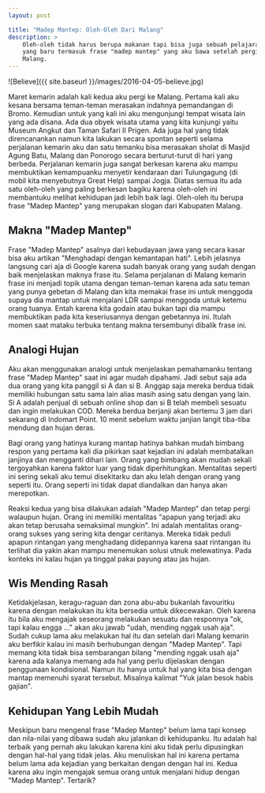 ```yaml
---
layout: post

title: "Madep Mantep: Oleh-Oleh Dari Malang"
description: >
    Oleh-oleh tidak harus berupa makanan tapi bisa juga sebuah pelajaran hidup
    yang baru termasuk frase "madep mantep" yang aku bawa setelah pergi ke
    Malang.
---
```

![Believe]({{ site.baseurl }}/images/2016-04-05-believe.jpg)

Maret kemarin adalah kali kedua aku pergi ke Malang. Pertama kali aku kesana
bersama teman-teman merasakan indahnya pemandangan di Bromo. Kemudian untuk yang
kali ini aku mengunjungi tempat wisata lain yang ada disana. Ada dua obyek
wisata utama yang kita kunjungi yaitu Museum Angkut dan Taman Safari II Prigen.
Ada juga hal yang tidak direncanankan namun kita lakukan secara spontan seperti
selama perjalanan kemarin aku dan satu temanku bisa merasakan sholat di Masjid
Agung Batu, Malang dan Ponorogo secara berturut-turut di hari yang berbeda.
Perjalanan kemarin juga sangat berkesan karena aku mampu membuktikan kemampuanku
menyetir kendaraan dari Tulungagung (di mobil kita menyebutnya Great Help)
sampai Jogja. Diatas semua itu ada satu oleh-oleh yang paling berkesan bagiku
karena oleh-oleh ini membantuku melihat kehidupan jadi lebih baik lagi.
Oleh-oleh itu berupa frase "Madep Mantep" yang merupakan slogan dari Kabupaten
Malang.
<!--more-->

## Makna "Madep Mantep"
Frase "Madep Mantep" asalnya dari kebudayaan jawa yang secara kasar bisa aku
artikan "Menghadapi dengan kemantapan hati". Lebih jelasnya langsung cari aja di
Google karena sudah banyak orang yang sudah dengan baik menjelaskan maknya frase
itu. Selama perjalanan di Malang kemarin frase ini menjadi topik utama dengan
teman-teman karena ada satu teman yang punya gebetan di Malang dan kita memakai
frase ini untuk menggoda supaya dia mantap untuk menjalani LDR sampai menggoda
untuk ketemu orang tuanya. Entah karena kita godain atau bukan tapi dia mampu
membuktikan pada kita keseriusannya dengan gebetannya ini. Itulah momen saat
mataku terbuka tentang makna tersembunyi dibalik frase ini.

## Analogi Hujan
Aku akan menggunakan analogi untuk menjelaskan pemahamanku tentang frase "Madep
Mantep" saat ini agar mudah dipahami. Jadi sebut saja ada dua orang yang kita
panggil si A dan si B. Anggap saja mereka berdua tidak memiliki hubungan satu
sama lain alias masih asing satu dengan yang lain. Si A adalah penjual di sebuah
online shop dan si B telah membeli sesuatu dan ingin melakukan COD. Mereka
berdua berjanji akan bertemu 3 jam dari sekarang di Indomart Point. 10 menit
sebelum waktu janjian langit tiba-tiba mendung dan hujan deras.

Bagi orang yang hatinya kurang mantap hatinya bahkan mudah bimbang respon yang
pertama kali dia pikirkan saat kejadian ini adalah membatalkan janjinya dan
mengganti dihari lain. Orang yang bimbang akan mudah sekali tergoyahkan karena
faktor luar yang tidak diperhitungkan. Mentalitas seperti ini sering sekali aku
temui disekitarku dan aku lelah dengan orang yang seperti itu. Orang seperti ini
tidak dapat diandalkan dan hanya akan merepotkan.

Reaksi kedua yang bisa dilakukan adalah "Madep Mantep" dan tetap pergi walaupun
hujan. Orang ini memiliki mentalitas "apapun yang terjadi aku akan tetap
berusaha semaksimal mungkin". Ini adalah mentalitas orang-orang sukses yang
sering kita dengar ceritanya. Mereka tidak peduli apapun rintangan yang
menghadang didepannya karena saat rintangan itu terlihat dia yakin akan mampu
menemukan solusi utnuk melewatinya. Pada konteks ini kalau hujan ya tinggal
pakai payung atau jas hujan.

## Wis Mending Rasah
Ketidakjelasan, keragu-raguan dan zona abu-abu bukanlah favouritku karena dengan
melakukan itu kita bersedia untuk dikecewakan. Oleh karena itu bila aku mengajak
seseorang melakukan sesuatu dan responnya "ok, tapi kalau engga ..." akan aku
jawab "udah, mending nggak usah aja". Sudah cukup lama aku melakukan hal itu dan
setelah dari Malang kemarin aku berfikir kalau ini masih berhubungan dengan
"Madep Mantep". Tapi memang kita tidak bisa sembarangan bilang "mending nggak
usah aja" karena ada kalanya memang ada hal yang perlu dijelaskan dengan
penggunaan kondisional. Namun itu hanya untuk hal yang kita bisa dengan mantap
memenuhi syarat tersebut. Misalnya kalimat "Yuk jalan besok habis gajian".

## Kehidupan Yang Lebih Mudah
Meskipun baru mengenal frase "Madep Mantep" belum lama tapi konsep dan
nila-nilai yang dibawa sudah aku jalankan di kehidupanku. Itu adalah hal terbaik
yang pernah aku lakukan karena kini aku tidak perlu dipusingkan dengan hal-hal
yang tidak jelas. Aku menuliskan hal ini karena pertama belum lama ada kejadian
yang berkaitan dengan dengan hal ini. Kedua karena aku ingin mengajak semua
orang untuk menjalani hidup dengan "Madep Mantep". Tertarik?
